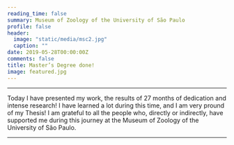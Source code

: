 ```yaml
---
reading_time: false
summary: Museum of Zoology of the University of São Paulo
profile: false
header:
  image: "static/media/msc2.jpg"
  caption: ""
date: 2019-05-28T00:00:00Z
comments: false
title: Master’s Degree done!
image: featured.jpg
---
```

---
Today I have presented my work, the results of 27 months of dedication and intense research! 
I have learned a lot during this time, and I am very pround of my Thesis! I am grateful to all the people who, directly or indirectly, 
have supported me during this journey at the Museum of Zoology of the University of São Paulo.

---

